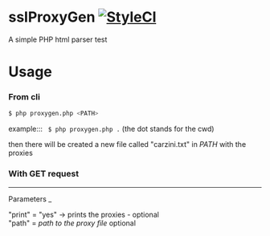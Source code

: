 # sslProxyGen [![StyleCI](https://github.styleci.io/repos/142882557/shield?branch=master)](https://github.styleci.io/repos/142882557)
A simple PHP html parser test

# Usage
### From cli

```bash
$ php proxygen.php <PATH>
```

example::: ``` $ php proxygen.php .```   (the dot stands for the cwd)

then there will be created a new file called "carzini.txt" in *PATH* with the proxies

### With GET request
-----------
Parameters _

"print" = "yes" -> prints the proxies - optional  
"path" = *path to the proxy file* optional

